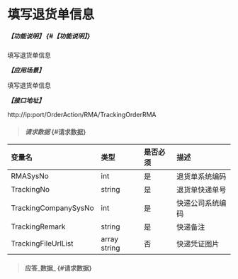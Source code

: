 # 填写退货单信息

##### _【功能说明】_ {#【功能说明】}

填写退货单信息

_**【应用场景】**_

填写退货单信息

_**【接口地址】**_

http://ip:port/OrderAction/RMA/TrackingOrderRMA

> #### _请求数据_ {#请求数据}

| 变量名 | 类型 | 是否必须 | 描述 |
| :--- | :--- | :--- | :--- |
| RMASysNo | int | 是 | 退货单系统编码 |
| TrackingNo| string| 是 | 退货单快递单号 |
| TrackingCompanySysNo| int | 是 | 快递公司系统编码 |
| TrackingRemark| string| 是 | 快递备注 |
| TrackingFileUrlList | array string | 否 | 快递凭证图片 |




> #### 应答_数据_ {#请求数据}
